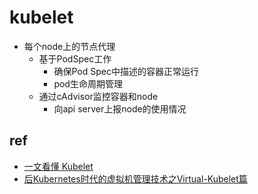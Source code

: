 
# kubelet
+ 每个node上的节点代理
    + 基于PodSpec工作
        + 确保Pod Spec中描述的容器正常运行
        + pod生命周期管理
    + 通过cAdvisor监控容器和node
        + 向api server上报node的使用情况

## ref
+ [一文看懂 Kubelet](https://zhuanlan.zhihu.com/p/338462784)
+ [后Kubernetes时代的虚拟机管理技术之Virtual-Kubelet篇](https://www.kubernetes.org.cn/9574.html)